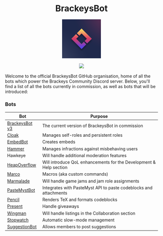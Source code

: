 <h1 align="center">BrackeysBot</h1>
<p align="center"><img src="icon.png" width="128"></p>
<p align="center"><a href="https://discord.gg/brackeys"><img src="https://discordapp.com/api/guilds/243005537342586880/widget.png?style=shield"></a></p>

Welcome to the official BrackeysBot GitHub organisation, home of all the bots which power the Brackeys Community Discord server.
Below, you'll find a list of all the bots currently in commission, as well as bots that will be introduced:

### Bots

| Bot                                                             | Purpose                                                            |
|-----------------------------------------------------------------|--------------------------------------------------------------------|
| [BrackeysBot v3](https://github.com/yiliansource/brackeys-bot/) | The current version of BrackeysBot in commission                   |
| [Cloak](https://github.com/BrackeysBot/Cloak)                   | Manages self-roles and persistent roles                            |
| [EmbedBot](https://github.com/BrackeysBot/EmbedBot)             | Creates embeds                                                     |
| [Hammer](https://github.com/BrackeysBot/Hammer)                 | Manages infractions against misbehaving users                      |
| Hawkeye                                                         | Will handle additional moderation features                         |
| [HeapOverflow](https://github.com/BrackeysBot/HeapOverflow)     | Will introduce QoL enhancements for the Development & Help section |
| [Marco](https://github.com/BrackeysBot/Marco)                   | Macros (aka custom commands)                                       |
| [Marmalade](https://github.com/BrackeysBot/Marmalade)           | Will handle game jams and jam role assignments                     |
| [PasteMystBot](https://github.com/BrackeysBot/PasteMystBot)     | Integrates with PasteMyst API to paste codeblocks and attachments  |
| [Pencil](https://github.com/BrackeysBot/Pencil)                 | Renders TeX and formats codeblocks                                 |
| [Present](https://github.com/BrackeysBot/Present)               | Handle giveaways                                                   |
| [Wingman](https://github.com/BrackeysBot/Wingman)               | Will handle listings in the Collaboration section                  |
| [Stopwatch](https://github.com/BrackeysBot/Stopwatch)           | Automatic slow-mode management                                     |
| [SuggestionBot](https://github.com/BrackeysBot/SuggestionBot)   | Allows members to post suggestions                                 |
